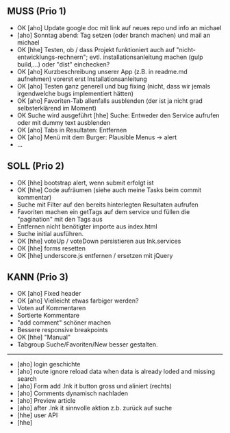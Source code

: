 ## MUSS (Prio 1) ##
* OK [aho] Update google doc mit link auf neues repo und info an michael
* [aho] Sonntag abend: Tag setzen (oder branch machen) und mail an michael
* OK [hhe] Testen, ob / dass Projekt funktioniert auch auf "nicht-entwicklungs-rechnern"; evtl. installationsanleitung machen (gulp build,...) oder "dist" einchecken?
* OK [aho] Kurzbeschreibung unserer App (z.B. in readme.md aufnehmen) vorerst erst Installationsanleitung
* OK [aho] Testen ganz generell und bug fixing (nicht, dass wir jemals irgendwelche bugs implementiert hätten)
* OK [aho] Favoriten-Tab allenfalls ausblenden (der ist ja nicht grad selbsterklärend im Moment)
* OK Suche wird ausgeführt [hhe] Suche: Entweder den Service aufrufen oder mit dummy text ausblenden
* OK [aho] Tabs in Resultaten: Entfernen
* OK [aho] Menü mit dem Burger: Plausible Menus -> alert
* ...


## SOLL (Prio 2) ##
* OK [hhe] bootstrap alert, wenn submit erfolgt ist
* OK [hhe] Code aufräumen (siehe auch meine Tasks beim commit kommentar)
* Suche mit Filter auf den bereits hinterlegten Resultaten aufrufen
* Favoriten machen ein getTags auf dem service und füllen die "pagination" mit den Tags aus
* Entfernen nicht benötigter importe aus index.html
* Suche initial ausführen.
* OK [hhe] voteUp / voteDown persistieren aus lnk.services
* OK [hhe] forms resetten
* OK [hhe] underscore.js entfernen / ersetzen mit jQuery


## KANN (Prio 3) ##
* OK [aho] Fixed header
* OK [aho] Vielleicht etwas farbiger werden?
* Voten auf Kommentaren
* Sortierte Kommentare
* "add comment" schöner machen
* Bessere responsive breakpoints
* OK [hhe] "Manual"
* Tabgroup Suche/Favoriten/New besser gestalten.

------------------------------
* [aho] login geschichte
* [aho] route ignore reload data when data is already loded and missing search
* [aho] Form add .lnk it button gross und aliniert (rechts)
* [aho] Comments dynamisch nachladen
* [aho] Preview article
* [aho] after .lnk it sinnvolle aktion z.b. zurück auf suche
* [hhe] user API
* [hhe] 
